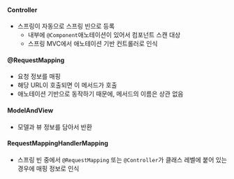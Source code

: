 #### Controller
- 스프링이 자동으로 스프링 빈으로 등록 
    - 내부에 `@Component`애노테이션이 있어서 컴포넌트 스캔 대상
    - 스프링 MVC에서 애노테이션 기반 컨트롤러로 인식
    
#### @RequestMapping
- 요청 정보를 매핑
- 해당 URL이 호출되면 이 메서드가 호출
- 애노테이션 기반으로 동작하기 때문에, 메서드의 이름은 상관 없음

#### ModelAndView
- 모델과 뷰 정보를 담아서 반환

#### RequestMappingHandlerMapping
- 스프링 빈 중에서 `@RequestMapping` 또는 `@Controller`가 클래스 레벨에 붙어 있는 경우에 매핑 정보로 인식 
